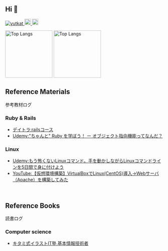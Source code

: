 ## Hi 👋

<!-- badge -->
<p align="left"> 
  <a href="https://github.com/Yutarou-Sakai/Yutarou-Sakai/">
    <img src="https://komarev.com/ghpvc/?username=Yutarou-Sakai" alt="yutkat" />
  </a>
  <a href="http://twitter.com/yutkat">
    <img height="20" src="https://img.shields.io/twitter/follow/yutarou_sakai?label=Twitter&logo=twitter&style=flat" />
  </a>
  <a href="https://github.com/Yutarou-Sakai">
    <img height="20" src="https://img.shields.io/github/followers/Yutarou-Sakai?label=follow&logo=github&style=flat" />
  </a>
</p>


<!-- graf -->
<p align="left"> 
  <img alt="Top Langs" height="150px" src="https://github-readme-stats.vercel.app/api/top-langs/?username=Yutarou-Sakai&layout=compact" />
  <img alt="Top Langs" height="150px" src="https://github-readme-stats.vercel.app/api?username=Yutarou-Sakai&count_private=true&show_icons=true" />
</p>


<!-- reference Materials  -->
## Reference Materials
参考教材ログ

### Ruby & Rails
- [デイトラ:railsコース](https://www.daily-trial.com/ruby)
- [Udemy:"ちゃんと" Ruby を学ぼう！ ー オブジェクト指向機能ってなんだ？](https://www.udemy.com/course/ruby-ruby/)

### Linux
- [Udemy:もう怖くないLinuxコマンド。手を動かしながらLinuxコマンドラインを5日間で身に付けよう](https://www.udemy.com/course/unscared_linux/)
- [YouTube:【仮想環境構築】VirtualBoxでLinux(CentOS)導入→Webサーバ（Apache）を構築してみた](https://www.youtube.com/watch?v=IcGNJVmRPo0&list=LL&index=1)

<br>

<!-- reference Books  -->
## Reference Books
読書ログ

### Computer science
- [キタミ式イラストIT塾 基本情報技術者](https://www.amazon.co.jp/dp/4297117819/)

